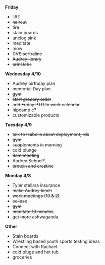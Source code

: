 **Friday**
* lift?
* ~~haircut~~
* tire
* stain boards
* unclog sink
* meditate 
* mow
* ~~CVS sertraline~~
* ~~Audrey library~~
* ~~print labs~~

**Wednesday 4/10**
* Audrey birthday plan
* ~~memorial Day plan~~
* ~~gym~~
* ~~start grocery order~~
* ~~add Friday PTO to work calendar~~
* hipcamp c?
* customizable products

**Tuesday 4/9**
* ~~talk to Isabella about deployment, rds~~
* ~~gym~~
* ~~supplements in morning~~ 
* cold plunge
* ~~9am meeting~~
* ~~Audrey School?~~
* ~~protein and creatine~~ 

**Monday 4/8**

* Tyler stellara insurance
* ~~make Audrey lunch~~
* ~~work meetings (10 & 2)~~
* ~~eclipse~~
* ~~gym~~
* ~~meditate 10 minutes~~
* ~~get more ashwaganda~~

**Other**
* Stain boards 
* Wrestling based youth sports testing ideas
* Connect with Rachael
* cold pluge and hot tub
* groceries 